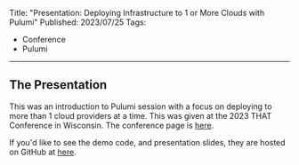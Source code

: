 Title: "Presentation: Deploying Infrastructure to 1 or More Clouds with Pulumi"
Published: 2023/07/25
Tags: 
- Conference
- Pulumi
---

## The Presentation
This was an introduction to Pulumi session with a focus on deploying to more than 1 cloud providers at a time. This was given at the 2023 THAT Conference in Wisconsin. The conference page is <a target="_blank" href="https://that.us/activities/e08J2wOT0aIUjpcXmTXr">here</a>.

If you'd like to see the demo code, and presentation slides, they are hosted on GitHub at <a target="_blank" href="https://github.com/ProgrammerAl/Presentations-2023/tree/main/2023-07%20THAT%20Conference%20-%20Deploying%20to%201%20or%20More%20Clouds%20with%20Pulumi">here</a>.

